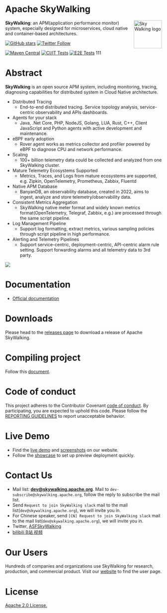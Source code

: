 Apache SkyWalking
==========

<img src="http://skywalking.apache.org/assets/logo.svg" alt="Sky Walking logo" height="90px" align="right" />

**SkyWalking**: an APM(application performance monitor) system, especially designed for
microservices, cloud native and container-based architectures.

[![GitHub stars](https://img.shields.io/github/stars/apache/skywalking.svg?style=for-the-badge&label=Stars&logo=github)](https://github.com/apache/skywalking)
[![Twitter Follow](https://img.shields.io/twitter/follow/asfskywalking.svg?style=for-the-badge&label=Follow&logo=twitter)](https://twitter.com/AsfSkyWalking)

[![Maven Central](https://img.shields.io/maven-central/v/org.apache.skywalking/apache-skywalking-apm.svg)](http://skywalking.apache.org/downloads/)
[![CI/IT Tests](https://github.com/apache/skywalking/workflows/CI%20AND%20IT/badge.svg?branch=master)](https://github.com/apache/skywalking/actions?query=workflow%3ACI%2BAND%2BIT+event%3Aschedule+branch%3Amaster)
[![E2E Tests](https://github.com/apache/skywalking/workflows/E2E/badge.svg?branch=master)](https://github.com/apache/skywalking/actions?query=branch%3Amaster+event%3Aschedule+workflow%3AE2E)
111
# Abstract
**SkyWalking** is an open source APM system, including monitoring, tracing, diagnosing capabilities for distributed system
in Cloud Native architecture.

* Distributed Tracing
  * End-to-end distributed tracing. Service topology analysis, service-centric observability and APIs dashboards.
* Agents for your stack
  * Java, .Net Core, PHP, NodeJS, Golang, LUA, Rust, C++, Client JavaScript and Python agents with active development and maintenance.
* eBPF early adoption
  * Rover agent works as metrics collector and profiler powered by eBPF to diagnose CPU and network performance.
* Scaling
  * 100+ billion telemetry data could be collected and analyzed from one SkyWalking cluster.
* Mature Telemetry Ecosystems Supported
  * Metrics, Traces, and Logs from mature ecosystems are supported, e.g. Zipkin, OpenTelemetry, Prometheus, Zabbix, Fluentd
* Native APM Database
  * BanyanDB, an observability database, created in 2022, aims to ingest, analyze and store telemetry/observability data.
* Consistent Metrics Aggregation
  * SkyWalking native meter format and widely known metrics format(OpenTelemetry, Telegraf, Zabbix, e.g.) are processed through the same script pipeline.
* Log Management Pipeline
  * Support log formatting, extract metrics, various sampling policies through script pipeline in high performance.
* Alerting and Telemetry Pipelines
  * Support service-centric, deployment-centric, API-centric alarm rule setting. Support forwarding alarms and all telemetry data to 3rd party.

<img src="https://skywalking.apache.org/images/home/architecture.svg?t=20220513"/>

# Documentation
- [Official documentation](https://skywalking.apache.org/docs/#SkyWalking)


# Downloads
Please head to the [releases page](https://skywalking.apache.org/downloads/) to download a release of Apache SkyWalking.

# Compiling project
Follow this [document](docs/en/guides/How-to-build.md).

# Code of conduct
This project adheres to the Contributor Covenant [code of conduct](https://www.apache.org/foundation/policies/conduct). By participating, you are expected to uphold this code.
Please follow the [REPORTING GUIDELINES](https://www.apache.org/foundation/policies/conduct#reporting-guidelines) to report unacceptable behavior.

# Live Demo
- Find the [live demo](https://skywalking.apache.org/#demo) and [screenshots](https://skywalking.apache.org/#arch) on our website.
- Follow the [showcase](https://skywalking.apache.org/docs/skywalking-showcase/next/readme/) to set up preview deployment quickly.

# Contact Us
* Mail list: **dev@skywalking.apache.org**. Mail to `dev-subscribe@skywalking.apache.org`, follow the reply to subscribe the mail list.
* Send `Request to join SkyWalking slack` mail to the mail list(`dev@skywalking.apache.org`), we will invite you in.
* For Chinese speaker, send `[CN] Request to join SkyWalking slack` mail to the mail list(`dev@skywalking.apache.org`), we will invite you in.
* Twitter, [ASFSkyWalking](https://twitter.com/AsfSkyWalking)
* [bilibili B站 视频](https://space.bilibili.com/390683219)

# Our Users
Hundreds of companies and organizations use SkyWalking for research, production, and commercial product.
Visit our [website](http://skywalking.apache.org/users/) to find the user page.

# License
[Apache 2.0 License.](LICENSE)
